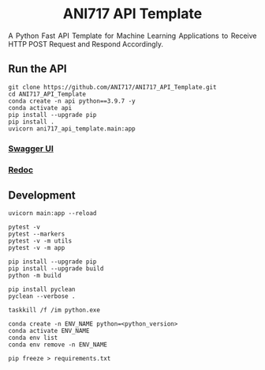 <p align="center">
  <h1 align="center">ANI717 API Template</h1>
</p>

<p align="justify">
A Python Fast API Template for Machine Learning Applications to Receive HTTP POST Request and Respond Accordingly.
</p>

## Run the API
```
git clone https://github.com/ANI717/ANI717_API_Template.git
cd ANI717_API_Template
conda create -n api python==3.9.7 -y
conda activate api
pip install --upgrade pip
pip install .
uvicorn ani717_api_template.main:app
```
### [Swagger UI](http://127.0.0.1:8000/docs)
### [Redoc](http://127.0.0.1:8000/redoc)
## Development
```
uvicorn main:app --reload
```
```
pytest -v
pytest --markers
pytest -v -m utils
pytest -v -m app
```
```
pip install --upgrade pip
pip install --upgrade build
python -m build
```
```
pip install pyclean
pyclean --verbose .
```
```
taskkill /f /im python.exe
```
```
conda create -n ENV_NAME python=<python_version>
conda activate ENV_NAME
conda env list
conda env remove -n ENV_NAME
```
```
pip freeze > requirements.txt
```
